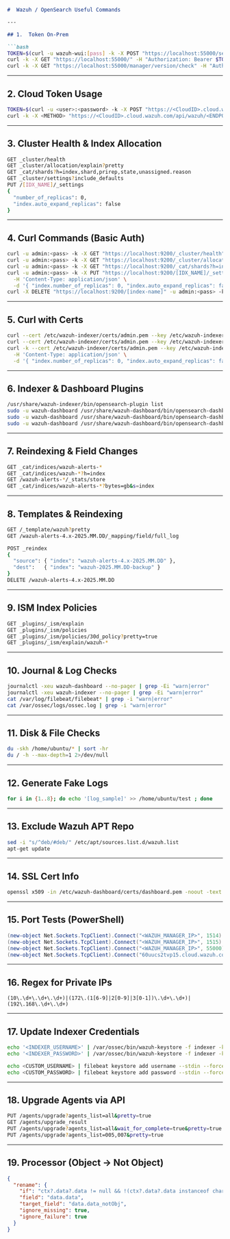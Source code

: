 ````markdown
#  Wazuh / OpenSearch Useful Commands

---

## 1.  Token On-Prem

```bash
TOKEN=$(curl -u wazuh-wui:[pass] -k -X POST "https://localhost:55000/security/user/authenticate?raw=true")
curl -k -X GET "https://localhost:55000/" -H "Authorization: Bearer $TOKEN"
curl -k -X GET "https://localhost:55000/manager/version/check" -H "Authorization: Bearer $TOKEN"
````

---

## 2.  Cloud Token Usage

```bash
TOKEN=$(curl -u <user>:<password> -k -X POST "https://<CloudID>.cloud.wazuh.com/api/wazuh/security/user/authenticate?raw=true")
curl -k -X <METHOD> "https://<CloudID>.cloud.wazuh.com/api/wazuh/<ENDPOINT>" -H "Authorization: Bearer $TOKEN"
```

---

## 3.  Cluster Health & Index Allocation

```bash
GET _cluster/health
GET _cluster/allocation/explain?pretty
GET _cat/shards?h=index,shard,prirep,state,unassigned.reason
GET _cluster/settings?include_defaults
PUT /[IDX_NAME]/_settings
{
  "number_of_replicas": 0,
  "index.auto_expand_replicas": false
}
```

---

## 4.  Curl Commands (Basic Auth)

```bash
curl -u admin:<pass> -k -X GET "https://localhost:9200/_cluster/health"
curl -u admin:<pass> -k -X GET "https://localhost:9200/_cluster/allocation/explain?pretty"
curl -u admin:<pass> -k -X GET "https://localhost:9200/_cat/shards?h=index,shard,prirep,state,unassigned.reason"
curl -u admin:<pass> -k -X PUT "https://localhost:9200/[IDX_NAME]/_settings" \
  -H 'Content-Type: application/json' \
  -d '{ "index.number_of_replicas": 0, "index.auto_expand_replicas": false }'
curl -X DELETE "https://localhost:9200/[index-name]" -u admin:<pass> -k
```

---

## 5.  Curl with Certs

```bash
curl --cert /etc/wazuh-indexer/certs/admin.pem --key /etc/wazuh-indexer/certs/admin-key.pem -k -X GET "https://localhost:9200/_cluster/health"
curl --cert /etc/wazuh-indexer/certs/admin.pem --key /etc/wazuh-indexer/certs/admin-key.pem -k -X GET "https://localhost:9200/_cat/shards?h=index,shard,prirep,state,unassigned.reason"
curl -k --cert /etc/wazuh-indexer/certs/admin.pem --key /etc/wazuh-indexer/certs/admin-key.pem -X PUT "https://localhost:9200/[IDX_NAME]/_settings" \
  -H 'Content-Type: application/json' \
  -d '{ "index.number_of_replicas": 0, "index.auto_expand_replicas": false }'
```

---

## 6.  Indexer & Dashboard Plugins

```bash
/usr/share/wazuh-indexer/bin/opensearch-plugin list
sudo -u wazuh-dashboard /usr/share/wazuh-dashboard/bin/opensearch-dashboards-plugin list
sudo -u wazuh-dashboard /usr/share/wazuh-dashboard/bin/opensearch-dashboards-plugin remove <PLUGIN_NAME>
sudo -u wazuh-dashboard /usr/share/wazuh-dashboard/bin/opensearch-dashboards-plugin install <PLUGIN_NAME>
```

---

## 7.  Reindexing & Field Changes

```bash
GET _cat/indices/wazuh-alerts-*
GET _cat/indices/wazuh-*?h=index
GET /wazuh-alerts-*/_stats/store
GET _cat/indices/wazuh-alerts-*?bytes=gb&s=index

```

---

## 8.  Templates & Reindexing

```bash
GET /_template/wazuh?pretty
GET /wazuh-alerts-4.x-2025.MM.DD/_mapping/field/full_log

POST _reindex
{
  "source": { "index": "wazuh-alerts-4.x-2025.MM.DD" },
  "dest":   { "index": "wazuh-2025.MM.DD-backup" }
}
DELETE /wazuh-alerts-4.x-2025.MM.DD
```

---

## 9.  ISM Index Policies

```bash
GET _plugins/_ism/explain
GET _plugins/_ism/policies
GET _plugins/_ism/policies/30d_policy?pretty=true
GET _plugins/_ism/explain/wazuh-*
```

---

## 10.  Journal & Log Checks

```bash
journalctl -xeu wazuh-dashboard --no-pager | grep -Ei "warn|error"
journalctl -xeu wazuh-indexer --no-pager | grep -Ei "warn|error"
cat /var/log/filebeat/filebeat* | grep -i "warn|error"
cat /var/ossec/logs/ossec.log | grep -i "warn|error"
```

---

## 11.  Disk & File Checks

```bash
du -skh /home/ubuntu/* | sort -hr
du / -h --max-depth=1 2>/dev/null
```

---

## 12.  Generate Fake Logs

```bash
for i in {1..8}; do echo '[log_sample]' >> /home/ubuntu/test ; done
```

---

## 13.  Exclude Wazuh APT Repo

```bash
sed -i "s/^deb/#deb/" /etc/apt/sources.list.d/wazuh.list
apt-get update
```

---

## 14.  SSL Cert Info

```bash
openssl x509 -in /etc/wazuh-dashboard/certs/dashboard.pem -noout -text
```

---

## 15.  Port Tests (PowerShell)

```powershell
(new-object Net.Sockets.TcpClient).Connect("<WAZUH_MANAGER_IP>", 1514)
(new-object Net.Sockets.TcpClient).Connect("<WAZUH_MANAGER_IP>", 1515)
(new-object Net.Sockets.TcpClient).Connect("<WAZUH_MANAGER_IP>", 55000)
(new-object Net.Sockets.TcpClient).Connect("60uucs2tvp15.cloud.wazuh.com", 1514)
```

---

## 16.  Regex for Private IPs

```regex
(10\.\d+\.\d+\.\d+)|(172\.(1[6-9]|2[0-9]|3[0-1])\.\d+\.\d+)|(192\.168\.\d+\.\d+)
```

---

## 17.  Update Indexer Credentials

```bash
echo '<INDEXER_USERNAME>' | /var/ossec/bin/wazuh-keystore -f indexer -k username
echo '<INDEXER_PASSWORD>' | /var/ossec/bin/wazuh-keystore -f indexer -k password

echo <CUSTOM_USERNAME> | filebeat keystore add username --stdin --force
echo <CUSTOM_PASSWORD> | filebeat keystore add password --stdin --force
```

---

## 18.  Upgrade Agents via API

```bash
PUT /agents/upgrade?agents_list=all&pretty=true
GET /agents/upgrade_result
PUT /agents/upgrade?agents_list=all&wait_for_complete=true&pretty=true
PUT /agents/upgrade?agents_list=005,007&pretty=true
```

---

## 19.  Processor (Object → Not Object)

```json
{
  "rename": {
    "if": "ctx?.data?.data != null && !(ctx?.data?.data instanceof char)",
    "field": "data.data",
    "target_field": "data.data_notObj",
    "ignore_missing": true,
    "ignore_failure": true
  }
}
```

```

```
